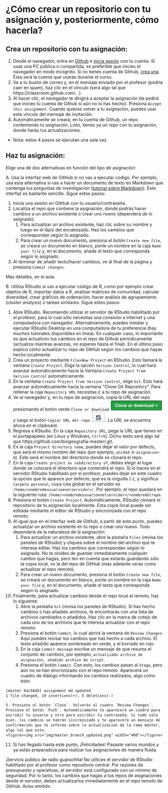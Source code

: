 # ¿Cómo crear un repositorio con tu asignación y, posteriormente, cómo hacerla?

## Crea un repositorio con tu asignación:

1. Desde el navegador, entra en [Github](https://github.com/) e [inicia sesión](https://github.com/login) con tu cuenta. Si usas una PC pública o compartida, es preferible que inicies el navegador en modo incógnito. Si no tienes cuenta de Github, [crea una](https://github.com/join). Ésta será la cuenta que usarás durante el curso.
2. Ve a tu buzón de correo y, en el mensaje enviado por el profesor (podría caer en spam), haz clic en el vínculo (será algo tal que https://<i></i>classroom.github.com/...).
3. Al hacer clic, el navegador te dirigirá a aceptar la asignación (te pedirá que inicies tu cuenta de Github si aún no lo has hecho). Presiona `Accept this assignment`. Cuando quieras volver a tu asignación, puedes usar este vínculo del mensaje de invitación.
4. Automáticamente se creará, en tu cuenta de Github, un repo conteniendo tu asignación. Listo, tienes ya un repo con tu asignación, donde harás tus actualizaciones.

* Nota: estos 4 pasos se ejecutan una sola vez

## Haz tu asignación:

Elige una de dos alternativas en función del tipo de asignación:

A. Usa la interfaz web de GitHub si no vas a ejecutar código. Por ejemplo, usa esta alternativa si vas a hacer un documento de texto en Markdown que contenga tus preguntas de investigación ([tutorial sobre Markdown](https://www.youtube.com/watch?v=y6XdzBNC0_0)). Este interfaz es bastante sencillo. Sigue estos pasos:

1. Inicia una sesión en GitHub con tu usuario/contraseña.
2. Localiza el repo que contiene la asignación, donde podrás hacer cambios a un archivo existente o crear uno nuevo (dependerá de lo asignado):
    1. Para actualizar un archivo existente, haz clic sobre su nombre y luego en el lápiz del encabezado. Haz los cambios que correspondan según lo asignado.
    2. Para crear un nuevo documento, presiona el botón `Create new file`, se creará un documento en blanco, ponle un nombre en la caja `Name your file` y, en el documento, añade el texto que corresponda según lo asignado.
3. Al terminar de añadir texto/hacer cambios, ve al final de la página y presiona `Commit changes`.

Más detalles, en el aula.

B. Utiliza RStudio si vas a ejecutar código de R, como por ejemplo crear objetos de R, importar datos a R, analizar matrices de comunidad, calcular diversidad, crear gráficos de ordenación, hacer análisis de agrupamiento (*cluster analysis*) o tareas similares. Sigue estos pasos:

1. Abre RStudio. Recomiendo utilizar el servidor de RStudio habilitado por el profesor, para lo cual sólo necesitas una conexión a internet y una computadora con navegador. Alternativamente, puedes instalar y ejecutar RStudio Desktop en una computadora de tu preferencia (hay muchos tutoriales disponibles en línea). En cualquier caso, lo importante es que actualices tus cambios en el repo de Github periódicamente (actualiza mientras avanzas, no esperes hasta el final). En el último paso explico cómo actualizar tu repo de GitHub según los cambios que hayas hecho localmente.
2. Crea un proyecto mediante `File>New Project` en RStudio. Esto llamará la ventana `Create Project`. Elige la opción `Version Control`, lo cual hará avanzar automáticamente hacia la Ventana `Create Project from Version Control` automáticamente.
3. En la ventana `Create Project from Version Control`, elige `Git`. Esto hará avanzar automáticamente hacia la ventana "Clone Git Repository". Para rellenar la caja `Repository URL` necesitas ir a tu repo de asignación.
4. Ve al navegador y, en tu repo de asignación, copia la URL del repo presionando el botón verde `Clone or download` ![](img/bt_clone_or_download.png) y luego el botón `Copiar URL del repo` ![](img/bt_copy_repo_url.png). La URL se encuentra ahora en el clipboard.
5. Regresa a RStudio. En la caja `Repository URL`, pega la URL que tienes en el portapapeles (en Linux y Windows, `Ctrl+V`). Dicho texto será algo tal que https://<i></i>github.com/biogeografia-master/<nombredelrepo>.git.
6. En la caja `Project directory name`, puedes dejar el valor por defecto, que será el mismo nombre del repo (por ejemplo, `unidad-0-asignacion-0`). Este será el nombre del directorio donde se clonará el repo.
7. En la caja `Create project as subdirectory of`, debes elegir el lugar donde se colocará el directorio que contendrá el repo. Si lo haces en el servidor RStudio habilitado por el profesor, puedes dejar en este cuadro la opción que te aparece por defecto, que es la virguilla (`~`), y significa `Carpeta personal`, cuya ruta global en el servidor es `/home/<nombredeusuarioenelservidor>/`. Por ejemplo, el repo quedará en la siguiente ruta: `/home/<nombredeusuarioenelservidor>/<nombredelrepo`.
8. Presiona el botón `Create Project`. Automáticamente, RStudio clonará el repositorio de tu asignación localmente. Esta copia local puede ser editada mediante el editor de RStudio y sincronizada con el repo remoto.
9. Al igual que en el interfaz web de GitHub, a partir de este punto, puedes actualizar un archivo existente en tu repo o crear uno nuevo. Todo dependerá de la naturaleza de la asignación:
    1. Para actualizar un archivo existente, abre la pestaña `Files` (revisa los paneles de RStudio) y cliquea sobre el nombre del archivo que te interesa editar. Haz los cambios que correspondan según lo asignado. No te olvides de guardar inmediatamente cualquier cambio que hagas, pero ten en cuenta que estarás guardando sólo la copia local, no la del repo de GitHub (más adelante verás como actualizar el repo remoto).
    2. Para crear un nuevo documento, presiona el botón `Create new file`, se creará un documento en blanco, ponle un nombre en la caja `Name your file` y, en el documento, añade el texto que corresponda según lo asignado.
10. Finalmente, para actualizar cambios desde el repo local al remoto, haz lo siguiente:
    1. Abre la pestaña `Git` (revisa los paneles de RStudio). Si has hecho cambios o has añadido archivos, te encontrarás con una lista de archivos cambiados o añadidos. Haz clic en la marca de cotejo de cada uno de los archivos que te interesa actualizar con el repo remoto.
    2. Presiona el botón `Commit`, lo cual abrirá la ventana de `Review Changes`. Aquí puedes revisar los cambios que has hecho a cada archivo. El texto añadido aparece sombreado en verde, y el borrado en rojo.
    3. En la caja `Commit message` escribe un mensaje de que resuma el conjunto de cambios, por ejemplo, `actualizado archivo de asignación, añadido archivo de script`.
    4. Presiona el botón `Commit`. Con esto, los cambios pasan al `Stage`, pero aún no se han sincronizado con el repo remoto. Aparecerá un cuadro de diálogo informando los cambios realizados, algo como ésto:
```
[master 9ac56dd] assignment md updated
1 file changed, 19 insertions(+), 5 deletions(-)
```
    5. Presiona el botón `Close`. Volverás al cuadro `Review Changes`. Presiona el botón `Push`. Automáticamente te aparecerá un cuadro para escribir tu usuario y otro para escribir tu contraseña. Si todo sale bien, los cambios se habrán sincronizado y te aparecerá un mensaje de confirmación que te informa sobre la actualización de la rama máster, algo tal que esto:
    <figure><img src="img/master_branch_updated.png" width="400"></figure>
11. Si has llegado hasta este punto, ¡Felicidades! Pasaste varios mundos y ya estás preparado/a para realizar tus asignaciones de manera fluida.

¡Servicio público de radio guarachita! No utilices el servidor de RStudio habilitado por el profesor como repositorio central. Por razones de presupuesto y operativas, el servidor está configurado con un mínimo de seguridad. Por lo tanto, los cambios que hagas a tus repos de asignaciones desde el servidor, debes actualizarlos inmediatamente en el repo remoto de GitHub. Aviso emitido.



